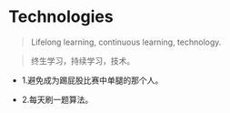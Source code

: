 # Technologies

>Lifelong learning, continuous learning, technology.

>终生学习，持续学习，技术。

- 1.避免成为踢屁股比赛中单腿的那个人。

- 2.每天刷一题算法。
